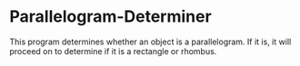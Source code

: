 # Parallelogram-Determiner
This program determines whether an object is a parallelogram. If it is, it will proceed on to determine if it is a rectangle or rhombus.
